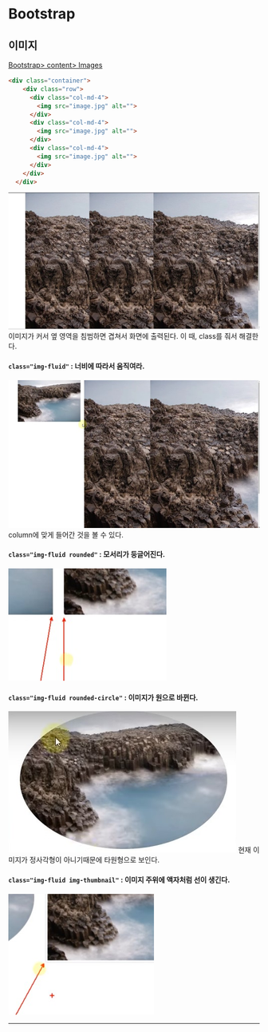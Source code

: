 # Bootstrap
## 이미지
[Bootstrap> content> Images](https://getbootstrap.com/docs/5.1/content/images/)

```html
<div class="container">
    <div class="row">
      <div class="col-md-4">
        <img src="image.jpg" alt="">
      </div>
      <div class="col-md-4">
        <img src="image.jpg" alt="">
      </div>
      <div class="col-md-4">
        <img src="image.jpg" alt="">
      </div>
    </div>
  </div>
```
![이미지](../images/bs_img_1.jpg)
이미지가 커서 옆 영역을 침범하면 겹쳐서 화면에 출력된다.
이 때, class를 줘서 해결한다.
<br/>

#### `class="img-fluid"` : 너비에 따라서 움직여라.
![이미지](../images/bs_img_2.jpg)
column에 맞게 들어간 것을 볼 수 있다.
<br/>

#### `class="img-fluid rounded"` : 모서리가 둥글어진다.
![이미지](../images/bs_img_3.jpg)
<br/>

#### `class="img-fluid rounded-circle"` : 이미지가 원으로 바뀐다.
![이미지](../images/bs_img_4.jpg)
현재 이미지가 정사각형이 아니기때문에 타원형으로 보인다.
<br/>

#### `class="img-fluid img-thumbnail"` : 이미지 주위에 액자처럼 선이 생긴다.
![이미지](../images/bs_img_5.jpg)
***